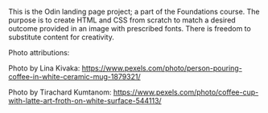 This is the Odin landing page project; a part of the Foundations course. The purpose is to create HTML and CSS from scratch to match a desired outcome provided in an image with prescribed fonts. There is freedom to substitute content for creativity. 

Photo attributions: 

Photo by Lina Kivaka: https://www.pexels.com/photo/person-pouring-coffee-in-white-ceramic-mug-1879321/

Photo by Tirachard Kumtanom: https://www.pexels.com/photo/coffee-cup-with-latte-art-froth-on-white-surface-544113/